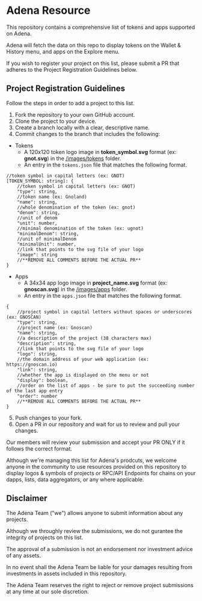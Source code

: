 
# Adena Resource

This repository contains a comprehensive list of tokens and apps supported on Adena.

Adena will fetch the data on this repo to display tokens on the Wallet & History menu, and apps on the Explore menu.

If you wish to register your project on this list, please submit a PR that adheres to the Project Registration Guidelines below.

## Project Registration Guidelines

Follow the steps in order to add a project to this list.

1.  Fork the repository to your own GitHub account.
2.  Clone the project to your device.
3.  Create a branch locally with a clear, descriptive name.
4.  Commit changes to the branch that includes the following:
- Tokens
	- A 120x120 token logo image in **token_symbol.svg** format (ex: **gnot.svg**) in the [/images/tokens](https://github.com/onbloc/adena-resource/tree/main/images/tokens) folder.
	- An entry in the `tokens.json` file that matches the following format.

```jsonc
//token symbol in capital letters (ex: GNOT)
[TOKEN_SYMBOL: string]: {
	//token symbol in capital letters (ex: GNOT)
	"type": string,
	//token name (ex: Gnoland)
	"name": string,
	//whole denomination of the token (ex: gnot)
	"denom": string,
	//unit of denom
	"unit": number,
	//minimal denomination of the token (ex: ugnot)
	"minimalDenom": string,
	//unit of minimalDenom
	"minimalUnit": number,
	//link that points to the svg file of your logo
	"image": string
	//**REMOVE ALL COMMENTS BEFORE THE ACTUAL PR**
}
```
- Apps
	- A 34x34 app logo image in **project_name.svg** format (ex: **gnoscan.svg**) in the [/images/apps](https://github.com/onbloc/adena-resource/tree/main/images/apps) folder.
	- An entry in the `apps.json` file that matches the following format.

```jsonc
{
	//project symbol in capital letters without spaces or underscores (ex: GNOSCAN)
	"type": string,
	//project name (ex: Gnoscan)
	"name": string,
	//a description of the project (38 characters max)
	"description": string,
	//link that points to the svg file of your logo
	"logo": string,
	//the domain address of your web application (ex: https://gnoscan.io)
	"link": string,
	//whether the app is displayed on the menu or not
	"display": boolean,
	//order on the list of apps - be sure to put the succeeding number of the last app entry
	"order": number
	//**REMOVE ALL COMMENTS BEFORE THE ACTUAL PR**
}
```
5.  Push changes to your fork.
6.  Open a PR in our repository and wait for us to review and pull your changes.

Our members will review your submission and accept your PR ONLY if it follows the correct format.

Although we're managing this list for Adena's prodcuts, we welcome anyone in the community to use resources provided on this repository to display logos & symbols of projects or RPC/API Endpoints for chains on your dapps, lists, data aggregators, or any where applicable.

## Disclaimer
The Adena Team ("we") allows anyone to submit information about any projects.

Although we throughly review the submissions, we do not gurantee the integrity of projects on this list.

The approval of a submission is not an endorsement nor investment advice of any assets.

In no event shall the Adena Team be liable for your damages resulting from investments in assets included in this repository.

The Adena Team reserves the right to reject or remove project submissions at any time at our sole discretion.
